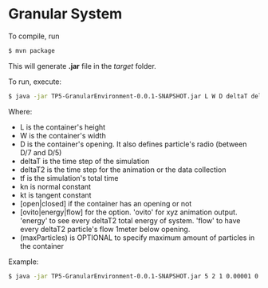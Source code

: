 # Granular System

To compile, run

```bash
$ mvn package
```

This will generate **.jar** file in the *target* folder.

To run, execute:

```bash
$ java -jar TP5-GranularEnvironment-0.0.1-SNAPSHOT.jar L W D deltaT deltaT2 tf kn kt [open|closed] [ovito|energy|flow] (maxParticles)
```

Where:
* L is the container's height
* W is the container's width
* D is the container's opening. It also defines particle's radio (between D/7 and D/5)
* deltaT is the time step of the simulation
* deltaT2 is the time step for the animation or the data collection
* tf is the simulation's total time
* kn is normal constant
* kt is tangent constant
* [open|closed] if the container has an opening or not
* [ovito|energy|flow] for the option. 'ovito' for xyz animation output. 'energy' to see every deltaT2 total energy of system. 'flow' to have every deltaT2 particle's flow 1meter below opening.
* (maxParticles) is OPTIONAL to specify maximum amount of particles in the container

Example:

```bash
$ java -jar TP5-GranularEnvironment-0.0.1-SNAPSHOT.jar 5 2 1 0.00001 0.02 5 1E5 2E5 open energy 
```

